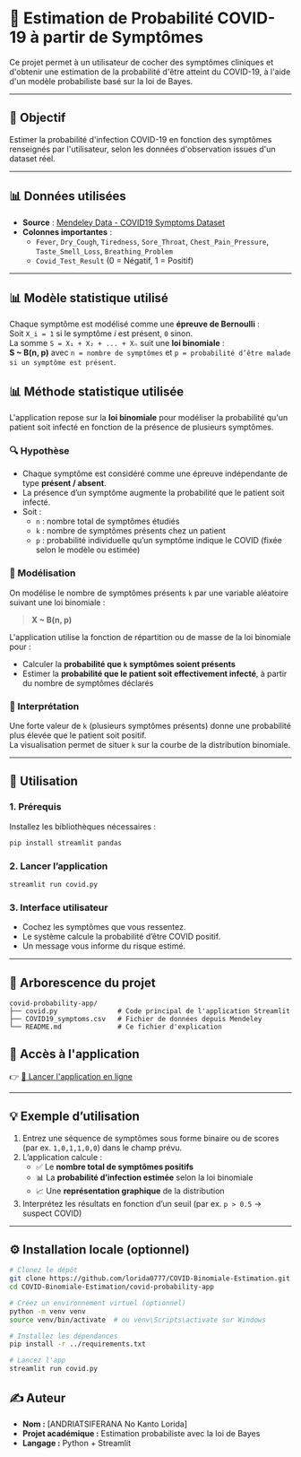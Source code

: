 
# 🦠 Estimation de Probabilité COVID-19 à partir de Symptômes

Ce projet permet à un utilisateur de cocher des symptômes cliniques et d'obtenir une estimation de la probabilité d'être atteint du COVID-19, à l'aide d'un modèle probabiliste basé sur la loi de Bayes.

---

## 📌 Objectif

Estimer la probabilité d'infection COVID-19 en fonction des symptômes renseignés par l'utilisateur, selon les données d'observation issues d'un dataset réel.

---

## 📊 Données utilisées

- **Source** : [Mendeley Data - COVID19 Symptoms Dataset](https://data.mendeley.com/datasets/4ddz9385xp/1)
- **Colonnes importantes** :
  - `Fever`, `Dry_Cough`, `Tiredness`, `Sore_Throat`, `Chest_Pain_Pressure`, `Taste_Smell_Loss`, `Breathing_Problem`
  - `Covid_Test_Result` (0 = Négatif, 1 = Positif)

---

## 📊 Modèle statistique utilisé

Chaque symptôme est modélisé comme une **épreuve de Bernoulli** :  
Soit `X_i = 1` si le symptôme *i* est présent, `0` sinon.  
La somme `S = X₁ + X₂ + ... + Xₙ` suit une **loi binomiale** :  
**S ~ B(n, p)** avec `n = nombre de symptômes` et `p = probabilité d’être malade si un symptôme est présent`.

## 📊 Méthode statistique utilisée

L'application repose sur la **loi binomiale** pour modéliser la probabilité qu'un patient soit infecté en fonction de la présence de plusieurs symptômes.

### 🔍 Hypothèse

- Chaque symptôme est considéré comme une épreuve indépendante de type **présent / absent**.
- La présence d’un symptôme augmente la probabilité que le patient soit infecté.
- Soit :
  - `n` : nombre total de symptômes étudiés
  - `k` : nombre de symptômes présents chez un patient
  - `p` : probabilité individuelle qu’un symptôme indique le COVID (fixée selon le modèle ou estimée)

### 📐 Modélisation

On modélise le nombre de symptômes présents `k` par une variable aléatoire suivant une loi binomiale :

> **X ~ B(n, p)**

L'application utilise la fonction de répartition ou de masse de la loi binomiale pour :

- Calculer la **probabilité que `k` symptômes soient présents**
- Estimer la **probabilité que le patient soit effectivement infecté**, à partir du nombre de symptômes déclarés

### 📌 Interprétation

Une forte valeur de `k` (plusieurs symptômes présents) donne une probabilité plus élevée que le patient soit positif.  
La visualisation permet de situer `k` sur la courbe de la distribution binomiale.

---

## 🚀 Utilisation

### 1. Prérequis

Installez les bibliothèques nécessaires :

```bash
pip install streamlit pandas
````

### 2. Lancer l’application

```bash
streamlit run covid.py
```

### 3. Interface utilisateur

* Cochez les symptômes que vous ressentez.
* Le système calcule la probabilité d’être COVID positif.
* Un message vous informe du risque estimé.

---

## 📁 Arborescence du projet

```
covid-probability-app/
├── covid.py               # Code principal de l'application Streamlit
├── COVID19_symptoms.csv   # Fichier de données depuis Mendeley
└── README.md              # Ce fichier d'explication
```


## 🚀 Accès à l'application

👉 [🧪 Lancer l'application en ligne](https://covid-binomiale-estimation.streamlit.app/)

---

## 💡 Exemple d’utilisation

1. Entrez une séquence de symptômes sous forme binaire ou de scores (par ex. `1,0,1,1,0,0`) dans le champ prévu.
2. L’application calcule :
   - ✅ Le **nombre total de symptômes positifs**
   - 📊 La **probabilité d’infection estimée** selon la loi binomiale
   - 📈 Une **représentation graphique** de la distribution
3. Interprétez les résultats en fonction d’un seuil (par ex. `p > 0.5` → suspect COVID)
---


## ⚙️ Installation locale (optionnel)

```bash
# Clonez le dépôt
git clone https://github.com/lorida0777/COVID-Binomiale-Estimation.git
cd COVID-Binomiale-Estimation/covid-probability-app

# Créez un environnement virtuel (optionnel)
python -m venv venv
source venv/bin/activate  # ou venv\Scripts\activate sur Windows

# Installez les dépendances
pip install -r ../requirements.txt

# Lancez l'app
streamlit run covid.py
````
## ✍️ Auteur

* **Nom :** \[ANDRIATSIFERANA No Kanto Lorida]
* **Projet académique :** Estimation probabiliste avec la loi de Bayes
* **Langage :** Python + Streamlit

